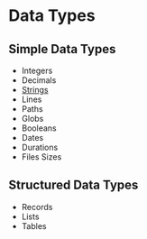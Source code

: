 # Data Types

## Simple Data Types

- Integers
- Decimals
- [Strings](./strings.md)
- Lines
- Paths
- Globs
- Booleans
- Dates
- Durations
- Files Sizes

## Structured Data Types

- Records
- Lists
- Tables

